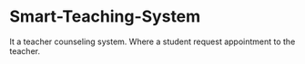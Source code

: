 # Smart-Teaching-System
It a teacher counseling system. Where a student request appointment to the teacher. 
